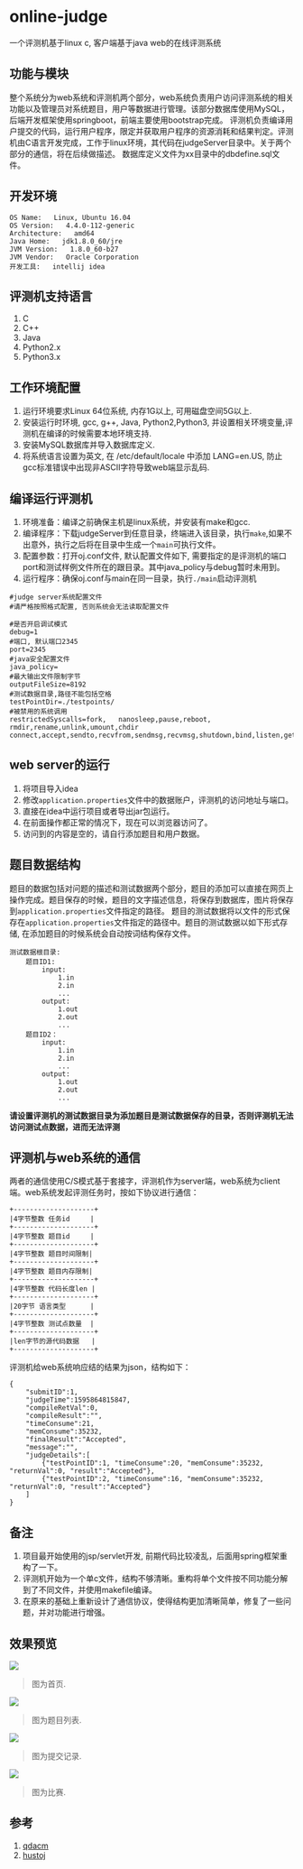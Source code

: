 # online-judge
一个评测机基于linux c, 客户端基于java web的在线评测系统


## 功能与模块
整个系统分为web系统和评测机两个部分，web系统负责用户访问评测系统的相关功能以及管理员对系统题目，用户等数据进行管理。该部分数据库使用MySQL，后端开发框架使用springboot，前端主要使用bootstrap完成。
评测机负责编译用户提交的代码，运行用户程序，限定并获取用户程序的资源消耗和结果判定。评测机由C语言开发完成，工作于linux环境，其代码在judgeServer目录中。关于两个部分的通信，将在后续做描述。
数据库定义文件为xx目录中的dbdefine.sql文件。



## 开发环境
```
OS Name:   Linux, Ubuntu 16.04
OS Version:   4.4.0-112-generic
Architecture:   amd64
Java Home:   jdk1.8.0_60/jre
JVM Version:   1.8.0_60-b27
JVM Vendor:   Oracle Corporation
开发工具:   intellij idea
```


## 评测机支持语言
1. C
2. C++
3. Java
4. Python2.x
5. Python3.x



## 工作环境配置
1. 运行环境要求Linux 64位系统, 内存1G以上, 可用磁盘空间5G以上.
2. 安装运行时环境, gcc, g++, Java, Python2,Python3, 并设置相关环境变量,评测机在编译的时候需要本地环境支持.
3. 安装MySQL数据库并导入数据库定义.
4. 将系统语言设置为英文, 在 /etc/default/locale 中添加 LANG=en.US, 防止gcc标准错误中出现非ASCII字符导致web端显示乱码.



## 编译运行评测机
1. 环境准备：编译之前确保主机是linux系统，并安装有make和gcc.
2. 编译程序：下载judgeServer到任意目录，终端进入该目录，执行`make`,如果不出意外，执行之后将在目录中生成一个`main`可执行文件。
3. 配置参数：打开oj.conf文件, 默认配置文件如下, 需要指定的是评测机的端口port和测试样例文件所在的跟目录。其中java_policy与debug暂时未用到。
4. 运行程序：确保oj.conf与main在同一目录，执行`./main`启动评测机
```
#judge server系统配置文件
#请严格按照格式配置, 否则系统会无法读取配置文件

#是否开启调试模式
debug=1
#端口, 默认端口2345
port=2345
#java安全配置文件
java_policy=
#最大输出文件限制字节
outputFileSize=8192
#测试数据目录,路径不能包括空格
testPointDir=./testpoints/
#被禁用的系统调用
restrictedSyscalls=fork,   nanosleep,pause,reboot,   rmdir,rename,unlink,umount,chdir   connect,accept,sendto,recvfrom,sendmsg,recvmsg,shutdown,bind,listen,getsockname,getpeername,socketpair,setsockopt,getsockopt
```




## web server的运行
1. 将项目导入idea
2. 修改`application.properties`文件中的数据账户，评测机的访问地址与端口。
3. 直接在idea中运行项目或者导出jar包运行。
4. 在前面操作都正常的情况下，现在可以浏览器访问了。
5. 访问到的内容是空的，请自行添加题目和用户数据。




## 题目数据结构
题目的数据包括对问题的描述和测试数据两个部分，题目的添加可以直接在网页上操作完成。题目保存的时候，题目的文字描述信息，将保存到数据库，图片将保存到`application.properties`文件指定的路径。
题目的测试数据将以文件的形式保存在`application.properties`文件指定的路径中。题目的测试数据以如下形式存储, 在添加题目的时候系统会自动按词结构保存文件。
```
测试数据根目录:
    题目ID1:
        input:
            1.in
            2.in
            ...
        output:
            1.out
            2.out
            ...
    题目ID2：
        input:
            1.in
            2.in
            ...
        output:
            1.out
            2.out
            ...
```
**请设置评测机的测试数据目录为添加题目是测试数据保存的目录，否则评测机无法访问测试点数据，进而无法评测**



## 评测机与web系统的通信
两者的通信使用C/S模式基于套接字，评测机作为server端，web系统为client端。web系统发起评测任务时，按如下协议进行通信：
```
+--------------------+
|4字节整数 任务id     |
+--------------------+
|4字节整数 题目id     |
+--------------------+
|4字节整数 题目时间限制|
+--------------------+
|4字节整数 题目内存限制|
+--------------------+
|4字节整数 代码长度len |
+--------------------+
|20字节 语言类型      |
+--------------------+
|4字节整数 测试点数量  |
+--------------------+
|len字节的源代码数据   |
+--------------------+
```

评测机给web系统响应结的结果为json，结构如下：
```
{
    "submitID":1,
    "judgeTime":1595864815847,
    "compileRetVal":0,
    "compileResult":"",
    "timeConsume":21,
    "memConsume":35232,
    "finalResult":"Accepted",
    "message":"",
    "judgeDetails":[
        {"testPointID":1, "timeConsume":20, "memConsume":35232, "returnVal":0, "result":"Accepted"},
        {"testPointID":2, "timeConsume":16, "memConsume":35232, "returnVal":0, "result":"Accepted"}
    ]
}
```



## 备注
1. 项目最开始使用的jsp/servlet开发, 前期代码比较凌乱，后面用spring框架重构了一下。
2. 评测机开始为一个单c文件，结构不够清晰。重构将单个文件按不同功能分解到了不同文件，并使用makefile编译。
3. 在原来的基础上重新设计了通信协议，使得结构更加清晰简单，修复了一些问题，并对功能进行增强。




## 效果预览
![](https://raw.githubusercontent.com/xanarry/onlinejudge/master/demo-pics/home.png)
> 图为首页.

![](https://raw.githubusercontent.com/xanarry/onlinejudge/master/demo-pics/problem-list.png)
> 图为题目列表.

![](https://raw.githubusercontent.com/xanarry/onlinejudge/master/demo-pics/submit-record.png)
> 图为提交记录.

![](https://raw.githubusercontent.com/xanarry/onlinejudge/master/demo-pics/contest-overview.png)
> 图为比赛.

## 参考
1. [qdacm](https://qdacm.com/)
2. [hustoj](https://github.com/zhblue/hustoj)
